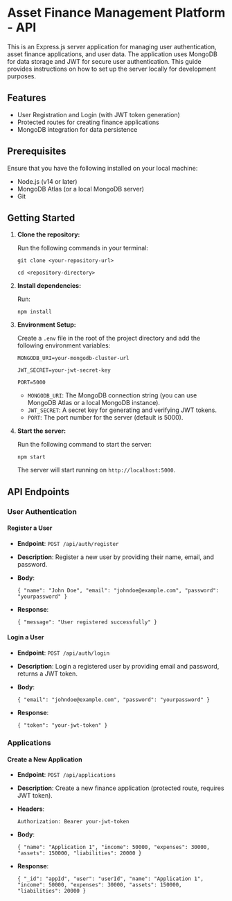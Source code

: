 # Asset Finance Management Platform - API

This is an Express.js server application for managing user authentication, asset finance applications, and user data. The application uses MongoDB for data storage and JWT for secure user authentication. This guide provides instructions on how to set up the server locally for development purposes.

## Features

- User Registration and Login (with JWT token generation)
- Protected routes for creating finance applications
- MongoDB integration for data persistence

## Prerequisites

Ensure that you have the following installed on your local machine:

- Node.js (v14 or later)
- MongoDB Atlas (or a local MongoDB server)
- Git

## Getting Started

1. **Clone the repository:**

   Run the following commands in your terminal:

   `git clone <your-repository-url>`

   `cd <repository-directory>`

2. **Install dependencies:**

   Run:

   `npm install`

3. **Environment Setup:**

   Create a `.env` file in the root of the project directory and add the following environment variables:

   `MONGODB_URI=your-mongodb-cluster-url`

   `JWT_SECRET=your-jwt-secret-key`

   `PORT=5000`

   - `MONGODB_URI`: The MongoDB connection string (you can use MongoDB Atlas or a local MongoDB instance).
   - `JWT_SECRET`: A secret key for generating and verifying JWT tokens.
   - `PORT`: The port number for the server (default is 5000).

4. **Start the server:**

   Run the following command to start the server:

   `npm start`

   The server will start running on `http://localhost:5000`.

## API Endpoints

### User Authentication

#### Register a User

- **Endpoint**: `POST /api/auth/register`
- **Description**: Register a new user by providing their name, email, and password.
- **Body**:

   `{
     "name": "John Doe",
     "email": "johndoe@example.com",
     "password": "yourpassword"
   }`

- **Response**:

   `{
     "message": "User registered successfully"
   }`

#### Login a User

- **Endpoint**: `POST /api/auth/login`
- **Description**: Login a registered user by providing email and password, returns a JWT token.
- **Body**:

   `{
     "email": "johndoe@example.com",
     "password": "yourpassword"
   }`

- **Response**:

   `{
     "token": "your-jwt-token"
   }`

### Applications

#### Create a New Application

- **Endpoint**: `POST /api/applications`
- **Description**: Create a new finance application (protected route, requires JWT token).
- **Headers**:

   `Authorization: Bearer your-jwt-token`

- **Body**:

   `{
     "name": "Application 1",
     "income": 50000,
     "expenses": 30000,
     "assets": 150000,
     "liabilities": 20000
   }`

- **Response**:

   `{
     "_id": "appId",
     "user": "userId",
     "name": "Application 1",
     "income": 50000,
     "expenses": 30000,
     "assets": 150000,
     "liabilities": 20000
   }`
